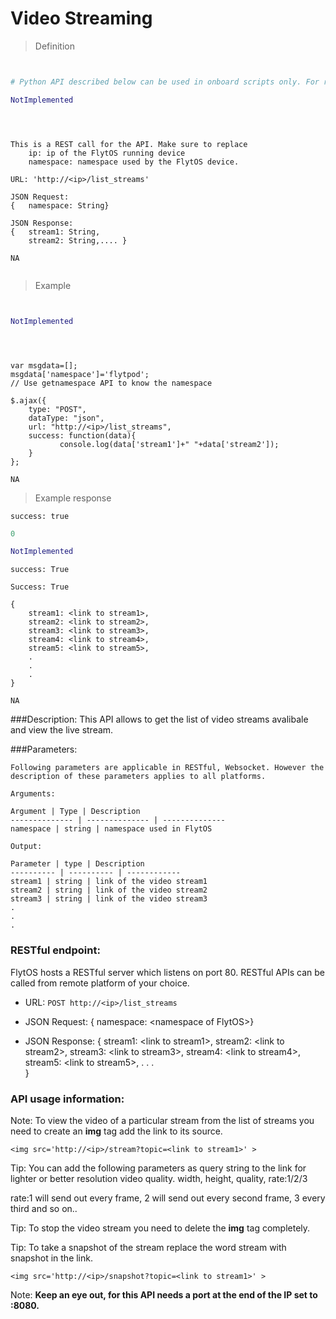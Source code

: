 # Video Streaming


> Definition

```shell

```

```cpp

```

```python
# Python API described below can be used in onboard scripts only. For remote scripts you can use http client libraries to call FlytOS REST endpoints from Python.

NotImplemented
```

```cpp--ros

```

```python--ros


```

```javascript--REST
This is a REST call for the API. Make sure to replace 
    ip: ip of the FlytOS running device
    namespace: namespace used by the FlytOS device.

URL: 'http://<ip>/list_streams'

JSON Request:
{   namespace: String}

JSON Response:
{   stream1: String,
    stream2: String,.... }

```

```javascript--Websocket
NA


```


> Example

```shell

```

```cpp

```

```python
NotImplemented

```

```cpp--ros

```

```python--ros


```

```javascript--REST
var msgdata=[];
msgdata['namespace']='flytpod';
// Use getnamespace API to know the namespace

$.ajax({
    type: "POST",
    dataType: "json",
    url: "http://<ip>/list_streams",  
    success: function(data){
           console.log(data['stream1']+" "+data['stream2']);
    }
};

```

```javascript--Websocket
NA
```


> Example response

```shell
success: true
```

```cpp
0
```

```python
NotImplemented
```

```cpp--ros
success: True
```

```python--ros
Success: True
```

```javascript--REST
{
    stream1: <link to stream1>,
    stream2: <link to stream2>,
    stream3: <link to stream3>,
    stream4: <link to stream4>,
    stream5: <link to stream5>,
    .
    .
    .    
}

```

```javascript--Websocket
NA
```





###Description:
This API allows to get the list of video streams avalibale and view the live stream.

###Parameters:
    
    Following parameters are applicable in RESTful, Websocket. However the description of these parameters applies to all platforms. 
    
    Arguments:
    
    Argument | Type | Description
    -------------- | -------------- | --------------
    namespace | string | namespace used in FlytOS   
    
    Output:
    
    Parameter | type | Description
    ---------- | ---------- | ------------
    stream1 | string | link of the video stream1
    stream2 | string | link of the video stream2
    stream3 | string | link of the video stream3
    .
    .
    .


### RESTful endpoint:
FlytOS hosts a RESTful server which listens on port 80. RESTful APIs can be called from remote platform of your choice.

* URL: ````POST http://<ip>/list_streams````
* JSON Request:
{   namespace: \<namespace of FlytOS\>}

* JSON Response:
{
    stream1: \<link to stream1\>,
    stream2: \<link to stream2\>,
    stream3: \<link to stream3\>,
    stream4: \<link to stream4\>,
    stream5: \<link to stream5\>,
    .
    .
    .    
}



### API usage information:
Note: To view the video of a particular stream from the list of streams you need to create an **img** tag add the link to its source.

````<img src='http://<ip>/stream?topic=<link to stream1>' > ````

Tip: You can add the following parameters as query string to the link for lighter or better resolution video quality.
width, height, quality, rate:1/2/3

rate:1 will send out every frame, 2 will send out every second frame, 3 every third and so on..

Tip: To stop the video stream you need to delete the **img** tag completely.

Tip: To take a snapshot of the stream replace the word stream with snapshot in the link.

````<img src='http://<ip>/snapshot?topic=<link to stream1>' >````


Note: **Keep an eye out, for this API needs a port at the end of the IP set to :8080.**